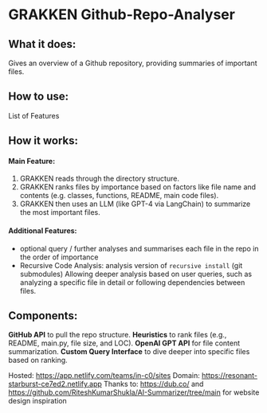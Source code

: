 # GRAKKEN Github-Repo-Analyser

## What it does:
Gives an overview of a Github repository, providing summaries of important files.

## How to use:
List of Features

## How it works:
#### Main Feature:
1. GRAKKEN reads through the directory structure.
2. GRAKKEN ranks files by importance based on factors like file name and contents (e.g. classes, functions, README, main code files).
3. GRAKKEN then uses an LLM (like GPT-4 via LangChain) to summarize the most important files.

#### Additional Features: 
- optional query / further analyses and summarises each file in the repo in the order of importance
- Recursive Code Analysis: analysis version of `recursive install` (git submodules) Allowing deeper analysis based on user queries, such as analyzing a specific file in detail or following dependencies between files.

## Components:
**GitHub API** to pull the repo structure.
**Heuristics** to rank files (e.g., README, main.py, file size, and LOC).
**OpenAI GPT API** for file content summarization.
**Custom Query Interface** to dive deeper into specific files based on ranking.


Hosted: https://app.netlify.com/teams/in-c0/sites
Domain: https://resonant-starburst-ce7ed2.netlify.app
Thanks to: https://dub.co/ and https://github.com/RiteshKumarShukla/AI-Summarizer/tree/main  for website design inspiration

